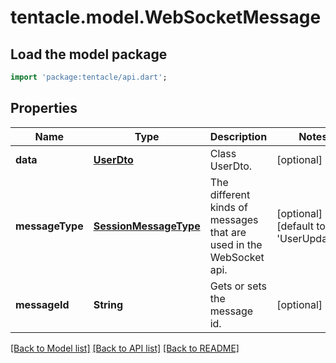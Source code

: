 # tentacle.model.WebSocketMessage

## Load the model package
```dart
import 'package:tentacle/api.dart';
```

## Properties
Name | Type | Description | Notes
------------ | ------------- | ------------- | -------------
**data** | [**UserDto**](UserDto.md) | Class UserDto. | [optional] 
**messageType** | [**SessionMessageType**](SessionMessageType.md) | The different kinds of messages that are used in the WebSocket api. | [optional] [default to 'UserUpdated']
**messageId** | **String** | Gets or sets the message id. | [optional] 

[[Back to Model list]](../README.md#documentation-for-models) [[Back to API list]](../README.md#documentation-for-api-endpoints) [[Back to README]](../README.md)



